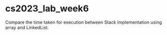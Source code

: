# cs2023_lab_week6
Compare the time taken for execution between Stack  implementation using array and LinkedList.
